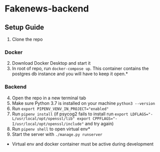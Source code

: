 # Fakenews-backend

## Setup Guide 
1. Clone the repo

### Docker

2. Download Docker Desktop and start it
3. In root of repo, run ```docker-compose up```. This container contains the postgres db instance and you will have to keep it open.*

### Backend

4. Open the repo in a new terminal tab
5. Make sure Python 3.7 is installed on your machine ```python3 --version```
6. Run ```export PIPENV_VENV_IN_PROJECT="enabled"```
7. Run ```pipenv install``` (if psycog2 fails to install run ```export LDFLAGS="-L/usr/local/opt/openssl/lib" export CPPFLAGS="-I/usr/local/opt/openssl/include"``` and try again)
8. Run ```pipenv shell``` to open virtual env*
9. Start the server with ```./manage.py runserver```

* Virtual env and docker container must be active during development 

